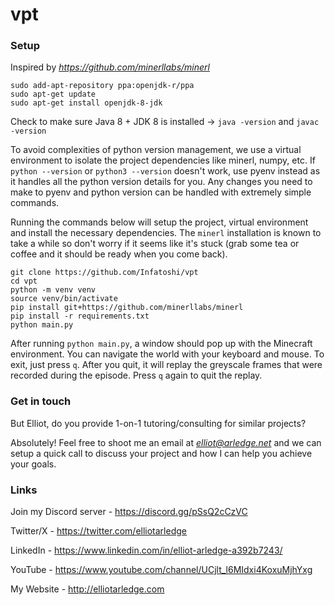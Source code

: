 # vpt

### Setup

Inspired by *https://github.com/minerllabs/minerl*

```
sudo add-apt-repository ppa:openjdk-r/ppa
sudo apt-get update
sudo apt-get install openjdk-8-jdk
```
Check to make sure Java 8 + JDK 8 is installed -> `java -version` and `javac -version`


To avoid complexities of python version management, we use a virtual environment to isolate the project dependencies like minerl, numpy, etc. If `python --version` or `python3 --version` doesn't work, use pyenv instead as it handles all the python version details for you. Any changes you need to make to pyenv and python version can be handled with extremely simple commands.

Running the commands below will setup the project, virtual environment and install the necessary dependencies. The `minerl` installation is known to take a while so don't worry if it seems like it's stuck (grab some tea or coffee and it should be ready when you come back).
```
git clone https://github.com/Infatoshi/vpt
cd vpt
python -m venv venv
source venv/bin/activate
pip install git+https://github.com/minerllabs/minerl
pip install -r requirements.txt
python main.py
```

After running `python main.py`, a window should pop up with the Minecraft environment. You can navigate the world with your keyboard and mouse. To exit, just press `q`. After you quit, it will replay the greyscale frames that were recorded during the episode. Press `q` again to quit the replay. 


### Get in touch
But Elliot, do you provide 1-on-1 tutoring/consulting for similar projects?

Absolutely! Feel free to shoot me an email at *elliot@arledge.net* and we can setup a quick call to discuss your project and how I can help you achieve your goals.

### Links

Join my Discord server - https://discord.gg/pSsQ2cCzVC

Twitter/X - https://twitter.com/elliotarledge

LinkedIn - https://www.linkedin.com/in/elliot-arledge-a392b7243/

YouTube - https://www.youtube.com/channel/UCjlt_l6MIdxi4KoxuMjhYxg

My Website - http://elliotarledge.com
